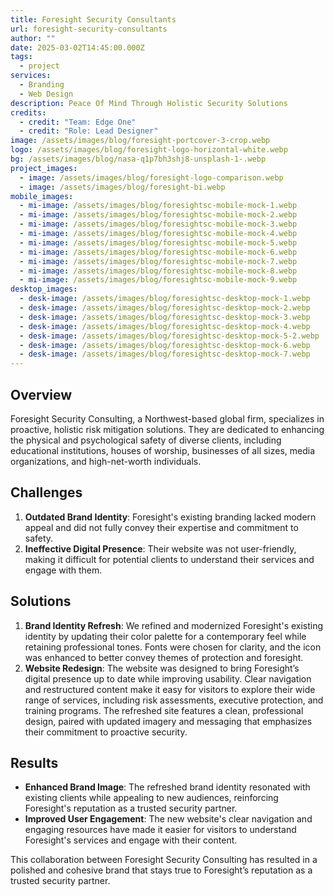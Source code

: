 ```yaml
---
title: Foresight Security Consultants
url: foresight-security-consultants
author: ""
date: 2025-03-02T14:45:00.000Z
tags:
  - project
services:
  - Branding
  - Web Design
description: Peace Of Mind Through Holistic Security Solutions
credits:
  - credit: "Team: Edge One"
  - credit: "Role: Lead Designer"
image: /assets/images/blog/foresight-portcover-3-crop.webp
logo: /assets/images/blog/foresight-logo-horizontal-white.webp
bg: /assets/images/blog/nasa-q1p7bh3shj8-unsplash-1-.webp
project_images:
  - image: /assets/images/blog/foresight-logo-comparison.webp
  - image: /assets/images/blog/foresight-bi.webp
mobile_images:
  - mi-image: /assets/images/blog/foresightsc-mobile-mock-1.webp
  - mi-image: /assets/images/blog/foresightsc-mobile-mock-2.webp
  - mi-image: /assets/images/blog/foresightsc-mobile-mock-3.webp
  - mi-image: /assets/images/blog/foresightsc-mobile-mock-4.webp
  - mi-image: /assets/images/blog/foresightsc-mobile-mock-5.webp
  - mi-image: /assets/images/blog/foresightsc-mobile-mock-6.webp
  - mi-image: /assets/images/blog/foresightsc-mobile-mock-7.webp
  - mi-image: /assets/images/blog/foresightsc-mobile-mock-8.webp
  - mi-image: /assets/images/blog/foresightsc-mobile-mock-9.webp
desktop_images:
  - desk-image: /assets/images/blog/foresightsc-desktop-mock-1.webp
  - desk-image: /assets/images/blog/foresightsc-desktop-mock-2.webp
  - desk-image: /assets/images/blog/foresightsc-desktop-mock-3.webp
  - desk-image: /assets/images/blog/foresightsc-desktop-mock-4.webp
  - desk-image: /assets/images/blog/foresightsc-desktop-mock-5-2.webp
  - desk-image: /assets/images/blog/foresightsc-desktop-mock-6.webp
  - desk-image: /assets/images/blog/foresightsc-desktop-mock-7.webp
---
```

## Overview

Foresight Security Consulting, a Northwest-based global firm, specializes in proactive, holistic risk mitigation solutions. They are dedicated to enhancing the physical and psychological safety of diverse clients, including educational institutions, houses of worship, businesses of all sizes, media organizations, and high-net-worth individuals.

## Challenges

1. **Outdated Brand Identity**: Foresight's existing branding lacked modern appeal and did not fully convey their expertise and commitment to safety.
2. **Ineffective Digital Presence**: Their website was not user-friendly, making it difficult for potential clients to understand their services and engage with them.

## Solutions

1. **Brand Identity Refresh**: We refined and modernized Foresight's existing identity by updating their color palette for a contemporary feel while retaining professional tones. Fonts were chosen for clarity, and the icon was enhanced to better convey themes of protection and foresight.
2. **Website Redesign**: The website was designed to bring Foresight’s digital presence up to date while improving usability. Clear navigation and restructured content make it easy for visitors to explore their wide range of services, including risk assessments, executive protection, and training programs. The refreshed site features a clean, professional design, paired with updated imagery and messaging that emphasizes their commitment to proactive security.

## Results

* **Enhanced Brand Image**: The refreshed brand identity resonated with existing clients while appealing to new audiences, reinforcing Foresight's reputation as a trusted security partner.
* **Improved User Engagement**: The new website's clear navigation and engaging resources have made it easier for visitors to understand Foresight's services and engage with their content.

This collaboration between Foresight Security Consulting has resulted in a polished and cohesive brand that stays true to Foresight’s reputation as a trusted security partner.

